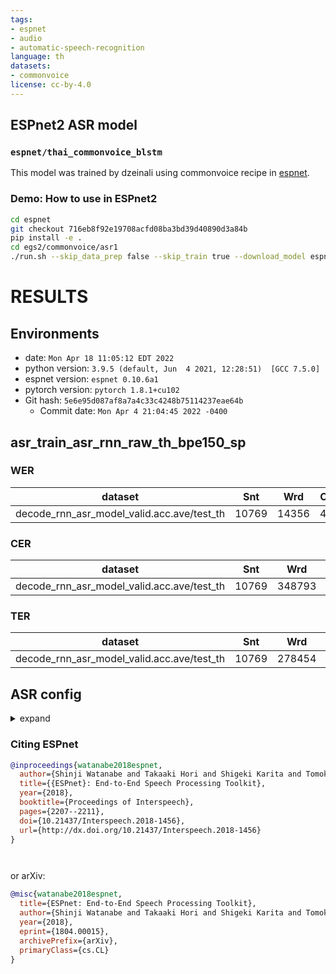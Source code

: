 ```yaml
---
tags:
- espnet
- audio
- automatic-speech-recognition
language: th
datasets:
- commonvoice
license: cc-by-4.0
---
```


## ESPnet2 ASR model 

### `espnet/thai_commonvoice_blstm`

This model was trained by dzeinali using commonvoice recipe in [espnet](https://github.com/espnet/espnet/).

### Demo: How to use in ESPnet2

```bash
cd espnet
git checkout 716eb8f92e19708acfd08ba3bd39d40890d3a84b
pip install -e .
cd egs2/commonvoice/asr1
./run.sh --skip_data_prep false --skip_train true --download_model espnet/thai_commonvoice_blstm
```

<!-- Generated by scripts/utils/show_asr_result.sh -->
# RESULTS
## Environments
- date: `Mon Apr 18 11:05:12 EDT 2022`
- python version: `3.9.5 (default, Jun  4 2021, 12:28:51)  [GCC 7.5.0]`
- espnet version: `espnet 0.10.6a1`
- pytorch version: `pytorch 1.8.1+cu102`
- Git hash: `5e6e95d087af8a7a4c33c4248b75114237eae64b`
  - Commit date: `Mon Apr 4 21:04:45 2022 -0400`

## asr_train_asr_rnn_raw_th_bpe150_sp
### WER

|dataset|Snt|Wrd|Corr|Sub|Del|Ins|Err|S.Err|
|---|---|---|---|---|---|---|---|---|
|decode_rnn_asr_model_valid.acc.ave/test_th|10769|14356|49.0|43.1|7.9|5.1|56.0|53.5|

### CER

|dataset|Snt|Wrd|Corr|Sub|Del|Ins|Err|S.Err|
|---|---|---|---|---|---|---|---|---|
|decode_rnn_asr_model_valid.acc.ave/test_th|10769|348793|95.2|3.0|1.8|1.8|6.6|53.5|

### TER

|dataset|Snt|Wrd|Corr|Sub|Del|Ins|Err|S.Err|
|---|---|---|---|---|---|---|---|---|
|decode_rnn_asr_model_valid.acc.ave/test_th|10769|278454|95.0|2.8|2.2|1.1|6.1|41.2|

## ASR config

<details><summary>expand</summary>

```
config: conf/tuning/train_asr_rnn.yaml
print_config: false
log_level: INFO
dry_run: false
iterator_type: sequence
output_dir: exp/asr_train_asr_rnn_raw_th_bpe150_sp
ngpu: 1
seed: 0
num_workers: 1
num_att_plot: 3
dist_backend: nccl
dist_init_method: env://
dist_world_size: null
dist_rank: null
local_rank: 0
dist_master_addr: null
dist_master_port: null
dist_launcher: null
multiprocessing_distributed: false
unused_parameters: false
sharded_ddp: false
cudnn_enabled: true
cudnn_benchmark: false
cudnn_deterministic: true
collect_stats: false
write_collected_feats: false
max_epoch: 15
patience: 3
val_scheduler_criterion:
- valid
- loss
early_stopping_criterion:
- valid
- loss
- min
best_model_criterion:
-   - train
    - loss
    - min
-   - valid
    - loss
    - min
-   - train
    - acc
    - max
-   - valid
    - acc
    - max
keep_nbest_models:
- 10
nbest_averaging_interval: 0
grad_clip: 5.0
grad_clip_type: 2.0
grad_noise: false
accum_grad: 1
no_forward_run: false
resume: true
train_dtype: float32
use_amp: false
log_interval: null
use_matplotlib: true
use_tensorboard: true
use_wandb: false
wandb_project: null
wandb_id: null
wandb_entity: null
wandb_name: null
wandb_model_log_interval: -1
detect_anomaly: false
pretrain_path: null
init_param: []
ignore_init_mismatch: false
freeze_param: []
num_iters_per_epoch: null
batch_size: 30
valid_batch_size: null
batch_bins: 1000000
valid_batch_bins: null
train_shape_file:
- exp/asr_stats_raw_th_bpe150_sp/train/speech_shape
- exp/asr_stats_raw_th_bpe150_sp/train/text_shape.bpe
valid_shape_file:
- exp/asr_stats_raw_th_bpe150_sp/valid/speech_shape
- exp/asr_stats_raw_th_bpe150_sp/valid/text_shape.bpe
batch_type: folded
valid_batch_type: null
fold_length:
- 80000
- 150
sort_in_batch: descending
sort_batch: descending
multiple_iterator: false
chunk_length: 500
chunk_shift_ratio: 0.5
num_cache_chunks: 1024
train_data_path_and_name_and_type:
-   - dump/raw/train_th_sp/wav.scp
    - speech
    - sound
-   - dump/raw/train_th_sp/text
    - text
    - text
valid_data_path_and_name_and_type:
-   - dump/raw/dev_th/wav.scp
    - speech
    - sound
-   - dump/raw/dev_th/text
    - text
    - text
allow_variable_data_keys: false
max_cache_size: 0.0
max_cache_fd: 32
valid_max_cache_size: null
optim: adadelta
optim_conf:
    lr: 0.1
scheduler: null
scheduler_conf: {}
token_list:
- <blank>
- <unk>
- ▁
- น
- ร
- ก
- า
- เ
- อ
- ง
- ย
- ม
- ั
- ส
- ด
- บ
- ว
- ิ
- ล
- ค
- ต
- ห
- ่
- ท
- ้
- พ
- ช
- แ
- ี
- จ
- ะ
- ที่
- ุ
- ้า
- ู
- ์
- ป
- ข
- ไ
- การ
- โ
- ไม่
- ่อ
- ่า
- ็
- ื
- ํา
- ือ
- จะ
- มา
- ของ
- ได้
- เป็น
- ถ
- ีย
- มี
- ่ง
- ว่า
- ้อ
- ัน
- ใน
- ไป
- คุณ
- ▁ฉัน
- ัง
- เขา
- ความ
- ใ
- ผ
- หน
- ให้
- ทํา
- ศ
- ซ
- ึ
- นี้
- ฉัน
- มัน
- ี่
- ญ
- และ
- ประ
- ิน
- หล
- ษ
- ภ
- ธ
- ณ
- ฟ
- อย่าง
- เธอ
- '?'
- '"'
- ฐ
- '!'
- ฝ
- ฉ
- ฮ
- ๊
- ''''
- '-'
- ฒ
- ๆ
- ๋
- ฎ
- ฤ
- ฏ
- ฬ
- ฑ
- .
- ”
- ':'
- “
- ','
- ’
- ;
- ฌ
- E
- R
- O
- T
- N
- A
- I
- S
- F
- C
- '~'
- B
- K
- X
- L
- H
- M
- Y
- —
- J
- W
- ฃ
- _
- ฯ
- ํ
- U
- ๅ
- ‘
- G
- '|'
- P
- ฆ
- <sos/eos>
init: null
input_size: null
ctc_conf:
    dropout_rate: 0.0
    ctc_type: builtin
    reduce: true
    ignore_nan_grad: true
joint_net_conf: null
model_conf:
    ctc_weight: 0.5
use_preprocessor: true
token_type: bpe
bpemodel: data/th_token_list/bpe_unigram150/bpe.model
non_linguistic_symbols: null
cleaner: null
g2p: null
speech_volume_normalize: null
rir_scp: null
rir_apply_prob: 1.0
noise_scp: null
noise_apply_prob: 1.0
noise_db_range: '13_15'
frontend: default
frontend_conf:
    fs: 16k
specaug: specaug
specaug_conf:
    apply_time_warp: true
    time_warp_window: 5
    time_warp_mode: bicubic
    apply_freq_mask: true
    freq_mask_width_range:
    - 0
    - 27
    num_freq_mask: 2
    apply_time_mask: true
    time_mask_width_ratio_range:
    - 0.0
    - 0.05
    num_time_mask: 2
normalize: global_mvn
normalize_conf:
    stats_file: exp/asr_stats_raw_th_bpe150_sp/train/feats_stats.npz
preencoder: null
preencoder_conf: {}
encoder: vgg_rnn
encoder_conf:
    rnn_type: lstm
    bidirectional: true
    use_projection: true
    num_layers: 4
    hidden_size: 1024
    output_size: 1024
postencoder: null
postencoder_conf: {}
decoder: rnn
decoder_conf:
    num_layers: 2
    hidden_size: 1024
    sampling_probability: 0
    att_conf:
        atype: location
        adim: 1024
        aconv_chans: 10
        aconv_filts: 100
required:
- output_dir
- token_list
version: 0.10.6a1
distributed: false
```

</details>



### Citing ESPnet

```BibTex
@inproceedings{watanabe2018espnet,
  author={Shinji Watanabe and Takaaki Hori and Shigeki Karita and Tomoki Hayashi and Jiro Nishitoba and Yuya Unno and Nelson Yalta and Jahn Heymann and Matthew Wiesner and Nanxin Chen and Adithya Renduchintala and Tsubasa Ochiai},
  title={{ESPnet}: End-to-End Speech Processing Toolkit},
  year={2018},
  booktitle={Proceedings of Interspeech},
  pages={2207--2211},
  doi={10.21437/Interspeech.2018-1456},
  url={http://dx.doi.org/10.21437/Interspeech.2018-1456}
}




```

or arXiv:

```bibtex
@misc{watanabe2018espnet,
  title={ESPnet: End-to-End Speech Processing Toolkit}, 
  author={Shinji Watanabe and Takaaki Hori and Shigeki Karita and Tomoki Hayashi and Jiro Nishitoba and Yuya Unno and Nelson Yalta and Jahn Heymann and Matthew Wiesner and Nanxin Chen and Adithya Renduchintala and Tsubasa Ochiai},
  year={2018},
  eprint={1804.00015},
  archivePrefix={arXiv},
  primaryClass={cs.CL}
}
```
